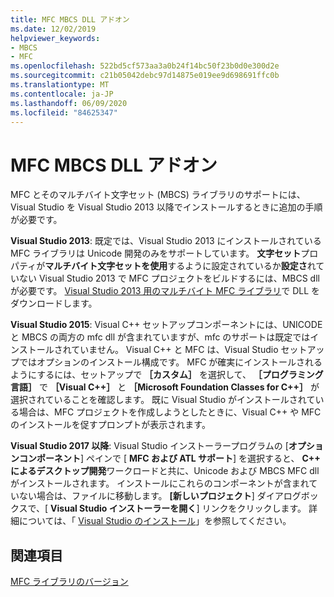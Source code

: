 ```yaml
---
title: MFC MBCS DLL アドオン
ms.date: 12/02/2019
helpviewer_keywords:
- MBCS
- MFC
ms.openlocfilehash: 522bd5cf573aa3a0b24f14bc50f23b0d0e300d2e
ms.sourcegitcommit: c21b05042debc97d14875e019ee9d698691ffc0b
ms.translationtype: MT
ms.contentlocale: ja-JP
ms.lasthandoff: 06/09/2020
ms.locfileid: "84625347"
---
```

# <a name="mfc-mbcs-dll-add-on"></a>MFC MBCS DLL アドオン

MFC とそのマルチバイト文字セット (MBCS) ライブラリのサポートには、Visual Studio を Visual Studio 2013 以降でインストールするときに追加の手順が必要です。

**Visual Studio 2013**: 既定では、Visual Studio 2013 にインストールされている MFC ライブラリは Unicode 開発のみをサポートしています。 **文字セット**プロパティが**マルチバイト文字セットを使用**するように設定されているか**設定さ**れていない Visual Studio 2013 で MFC プロジェクトをビルドするには、MBCS dll が必要です。 [Visual Studio 2013 用のマルチバイト MFC ライブラリ](https://www.microsoft.com/download/details.aspx?id=40770)で DLL をダウンロードします。

**Visual Studio 2015**: Visual C++ セットアップコンポーネントには、UNICODE と MBCS の両方の mfc dll が含まれていますが、mfc のサポートは既定ではインストールされていません。 Visual C++ と MFC は、Visual Studio セットアップではオプションのインストール構成です。 MFC が確実にインストールされるようにするには、セットアップで **［カスタム］** を選択して、 **［プログラミング言語］** で **［Visual C++］** と **［Microsoft Foundation Classes for C++］** が選択されていることを確認します。 既に Visual Studio がインストールされている場合は、MFC プロジェクトを作成しようとしたときに、Visual C++ や MFC のインストールを促すプロンプトが表示されます。

**Visual Studio 2017 以降**: Visual Studio インストーラープログラムの [**オプションコンポーネント**] ペインで [ **MFC および ATL サポート**] を選択すると、 **C++ によるデスクトップ開発**ワークロードと共に、Unicode および MBCS MFC dll がインストールされます。 インストールにこれらのコンポーネントが含まれていない場合は、ファイルに移動します。 **[新しいプロジェクト**] ダイアログボックスで、[ **Visual Studio インストーラーを開く**] リンクをクリックします。 詳細については、「 [Visual Studio のインストール](/visualstudio/install/install-visual-studio)」を参照してください。

## <a name="see-also"></a>関連項目

[MFC ライブラリのバージョン](mfc-library-versions.md)
